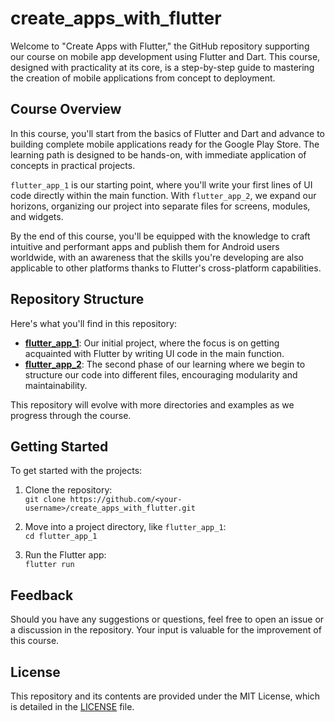 # create_apps_with_flutter

Welcome to "Create Apps with Flutter," the GitHub repository supporting our course on mobile app development using Flutter and Dart. This course, designed with practicality at its core, is a step-by-step guide to mastering the creation of mobile applications from concept to deployment.

## Course Overview

In this course, you'll start from the basics of Flutter and Dart and advance to building complete mobile applications ready for the Google Play Store. The learning path is designed to be hands-on, with immediate application of concepts in practical projects.

`flutter_app_1` is our starting point, where you'll write your first lines of UI code directly within the main function. With `flutter_app_2`, we expand our horizons, organizing our project into separate files for screens, modules, and widgets.

By the end of this course, you'll be equipped with the knowledge to craft intuitive and performant apps and publish them for Android users worldwide, with an awareness that the skills you're developing are also applicable to other platforms thanks to Flutter's cross-platform capabilities.

## Repository Structure

Here's what you'll find in this repository:

- **[flutter_app_1](flutter_app_1)**: Our initial project, where the focus is on getting acquainted with Flutter by writing UI code in the main function.
- **[flutter_app_2](flutter_app_2)**: The second phase of our learning where we begin to structure our code into different files, encouraging modularity and maintainability.

This repository will evolve with more directories and examples as we progress through the course.

## Getting Started

To get started with the projects:

1. Clone the repository:  
`git clone https://github.com/<your-username>/create_apps_with_flutter.git`

3. Move into a project directory, like `flutter_app_1`:  
`cd flutter_app_1`

3. Run the Flutter app:  
`flutter run`

## Feedback

Should you have any suggestions or questions, feel free to open an issue or a discussion in the repository. Your input is valuable for the improvement of this course.

## License

This repository and its contents are provided under the MIT License, which is detailed in the [LICENSE](LICENSE) file.

